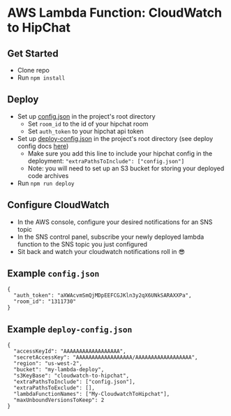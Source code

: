 # AWS Lambda Function: CloudWatch to HipChat
## Get Started
- Clone repo
- Run `npm install`

## Deploy
- Set up [config.json](#markdown-header-example-configjson) in the project's root directory
    - Set `room_id` to the id of your hipchat room
    - Set `auth_token` to your hipchat api token
- Set up [deploy-config.json](#markdown-header-example-deploy-configjson) in the project's root directory (see deploy config docs [here](https://github.com/colinmathews/deploy-lambda#api))
    - Make sure you add this line to include your hipchat config in the deployment: `"extraPathsToInclude": ["config.json"]`
    - Note: you will need to set up an S3 bucket for storing your deployed code archives
- Run `npm run deploy`

## Configure CloudWatch
- In the AWS console, configure your desired notifications for an SNS topic
- In the SNS control panel, subscribe your newly deployed lambda function to the SNS topic you just configured
- Sit back and watch your cloudwatch notifications roll in 😎

## Example `config.json`
```
{
  "auth_token": "aXWAcvmSmQjMDpEEFCGJKln3y2qX6UNkSARAXXPa",
  "room_id": "1311730"
}
```

## Example `deploy-config.json`
```
{
  "accessKeyId": "AAAAAAAAAAAAAAAAAA",
  "secretAccessKey": "AAAAAAAAAAAAAAAAAA/AAAAAAAAAAAAAAAAAA",
  "region": "us-west-2",
  "bucket": "my-lambda-deploy",
  "s3KeyBase": "cloudwatch-to-hipchat",
  "extraPathsToInclude": ["config.json"],
  "extraPathsToExclude": [],
  "lambdaFunctionNames": ["My-CloudwatchToHipchat"],
  "maxUnboundVersionsToKeep": 2
}
```